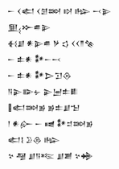 <div class='block'>
<div class='line'>𒀸 𒌋𒅗 𒌋𒌆𒇷 𒊭 𒈗 𒁁𒉌</div>
<div class='line'>𒅅𒁍𒌑𒉌</div>
<div class='line'>𒈬𒋗 𒀭𒉌𒌑 𒃻 𒌓 𒌋𒌋𒈫𒆚</div>
<div class='line'>𒀸 𒉺𒀭 𒀯𒀸𒁁</div>
<div class='line'>𒀸 𒉺𒀭 𒀯𒆕𒋛𒁲</div>
<div class='line'>𒀀𒉌𒅔𒉡 𒉌𒅁𒉺𒀾</div>
<div class='line'>𒅗𒇷𒂊 𒂊𒉺𒋗𒈠</div>
<div class='line'>𒁹 𒀭𒅎 𒀸 𒉠 𒀯𒄑𒇷𒂊</div>
<div class='line'>𒅗𒋙 𒊒𒁲 𒈗</div>
<div class='line'>𒆳 𒆷 𒋗𒀀𒌈 𒋗𒋢 𒆳𒄉</div>
</div>